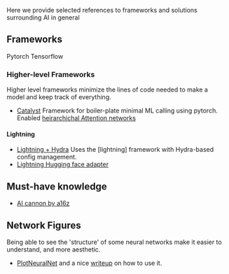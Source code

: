 
Here we provide selected references to frameworks and solutions surrounding AI in general

## Frameworks
Pytorch
Tensorflow

### Higher-level Frameworks
Higher level frameworks minimize the lines of code needed to make a model and keep track of everything. 

- [Catalyst](https://github.com/catalyst-team/catalyst) Framework for boiler-plate minimal ML calling using pytorch. Enabled [heirarchichal Attention networks](https://github.com/neuro-inc/ml-recipe-hier-attention)

#### Lightning
- [Lightning + Hydra](https://github.com/ashleve/lightning-hydra-template) Uses the [lightning] framework with Hydra-based config management. 
- [Lightning Hugging face adapter](https://github.com/mariomeissner/lightning-hydra-transformers/blob/main/src/models/hf_model.py)

## Must-have knowledge

- [AI cannon by a16z](https://a16z.com/2023/05/25/ai-canon/)


## Network Figures

Being able to see the 'structure' of some neural networks make it easier to understand, and more aesthetic.  

- [PlotNeuralNet](https://github.com/HarisIqbal88/PlotNeuralNet) and a nice [writeup](https://pub.towardsai.net/creating-stunning-neural-network-visualizations-with-chatgpt-and-plotneuralnet-adab37589e5) on how to use it. 

